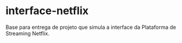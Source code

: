 # interface-netflix

Base para entrega de projeto que simula a interface da Plataforma de Streaming Netflix.
